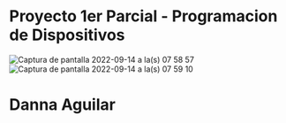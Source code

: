 # Proyecto 1er Parcial - Programacion de Dispositivos 
![Captura de pantalla 2022-09-14 a la(s) 07 58 57](https://user-images.githubusercontent.com/69810489/190190656-c82228f8-c37d-410c-b651-45f50bea0467.png)
![Captura de pantalla 2022-09-14 a la(s) 07 59 10](https://user-images.githubusercontent.com/69810489/190190667-0a791a18-5abc-47e3-94be-eb2d12beb601.png)

# Danna Aguilar 
